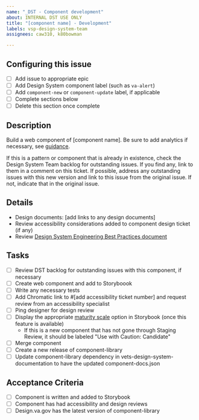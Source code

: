 ```yaml
---
name: "_DST - Component development"
about: INTERNAL DST USE ONLY
title: "[component name] - Development"
labels: vsp-design-system-team
assignees: caw310, k80bowman

---
```


## Configuring this issue
- [ ] Add issue to appropriate epic
- [ ] Add Design System component label (such as `va-alert`)
- [ ] Add `component-new` or `component-update` label, if applicable
- [ ] Complete sections below
- [ ] Delete this section once complete

## Description
Build a web component of [component name]. Be sure to add analytics if necessary, see [guidance](https://vfs.atlassian.net/wiki/spaces/DST/pages/2079817745/Component+development+process#Analytics%5BinlineExtension%5D).

If this is a pattern or component that is already in existence, check the Design System Team backlog for outstanding issues. If you find any, link to them in a comment on this ticket. If possible, address any outstanding issues with this new version and link to this issue from the original issue. If not, indicate that in the original issue.

## Details
- Design documents: [add links to any design documents]
- Review accessibility considerations added to component design ticket (if any)
- Review [Design System Engineering Best Practices document](https://vfs.atlassian.net/wiki/spaces/DST/pages/2176516116/Design+System+Engineering+Best+Practices)

## Tasks
- [ ] Review DST backlog for outstanding issues with this component, if necessary
- [ ] Create web component and add to Storyboook
- [ ] Write any necessary tests
- [ ] Add Chromatic link to #[add accessibility ticket number] and request review from an accessibility specialist
- [ ] Ping designer for design review
- [ ] Display the appropriate [maturity scale](https://design.va.gov/about/maturity-scale) option in Storybook (once this feature is available)
    - If this is a new component that has not gone through Staging Review, it should be labeled "Use with Caution: Candidate"
- [ ] Merge component
- [ ] Create a new release of component-library
- [ ] Update component-library dependency in vets-design-system-documentation to have the updated component-docs.json

## Acceptance Criteria
- [ ] Component is written and added to Storybook
- [ ] Component has had accessibility and design reviews
- [ ] Design.va.gov has the latest version of component-library